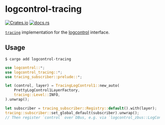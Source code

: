 # logcontrol-tracing

[![Crates.io](https://img.shields.io/crates/v/logcontrol-tracing)](https://crates.io/crates/logcontrol-tracing)
[![docs.rs](https://img.shields.io/docsrs/logcontrol-tracing)](https://docs.rs/logcontrol-tracing)

[`tracing`][tracing] implementation for the [logcontrol] interface.

[tracing]: https://github.com/tokio-rs/tracing
[logcontrol]: https://github.com/swsnr/logcontrol.rs

## Usage

```console
$ cargo add logcontrol-tracing
```

```rust
use logcontrol::*;
use logcontrol_tracing::*;
use tracing_subscriber::prelude::*;

let (control, layer) = TracingLogControl1::new_auto(
    PrettyLogControl1LayerFactory,
    tracing::Level::INFO,
).unwrap();

let subscriber = tracing_subscriber::Registry::default().with(layer);
tracing::subscriber::set_global_default(subscriber).unwrap();
// Then register `control` over DBus, e.g. via `logcontrol_zbus::LogControl1`.
```

